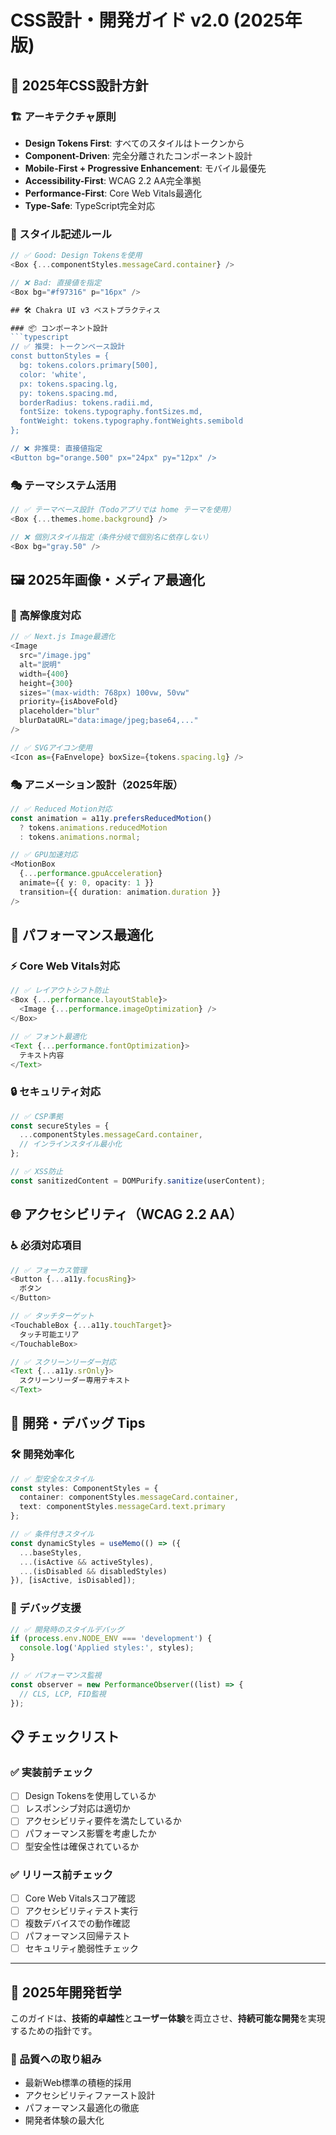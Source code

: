 # CSS設計・開発ガイド v2.0 (2025年版)

## 🎯 2025年CSS設計方針

### 🏗️ アーキテクチャ原則
- **Design Tokens First**: すべてのスタイルはトークンから
- **Component-Driven**: 完全分離されたコンポーネント設計
- **Mobile-First + Progressive Enhancement**: モバイル最優先
- **Accessibility-First**: WCAG 2.2 AA完全準拠
- **Performance-First**: Core Web Vitals最適化
- **Type-Safe**: TypeScript完全対応

### 🎨 スタイル記述ルール
```typescript
// ✅ Good: Design Tokensを使用
<Box {...componentStyles.messageCard.container} />

// ❌ Bad: 直接値を指定
<Box bg="#f97316" p="16px" />

## 🛠 Chakra UI v3 ベストプラクティス

### 📦 コンポーネント設計
```typescript
// ✅ 推奨: トークンベース設計
const buttonStyles = {
  bg: tokens.colors.primary[500],
  color: 'white',
  px: tokens.spacing.lg,
  py: tokens.spacing.md,
  borderRadius: tokens.radii.md,
  fontSize: tokens.typography.fontSizes.md,
  fontWeight: tokens.typography.fontWeights.semibold
};

// ❌ 非推奨: 直接値指定
<Button bg="orange.500" px="24px" py="12px" />
```

### 🎭 テーマシステム活用
```typescript
// ✅ テーマベース設計（Todoアプリでは home テーマを使用）
<Box {...themes.home.background} />

// ❌ 個別スタイル指定（条件分岐で個別名に依存しない）
<Box bg="gray.50" />
```

## 🖼️ 2025年画像・メディア最適化

### 📱 高解像度対応
```typescript
// ✅ Next.js Image最適化
<Image
  src="/image.jpg"
  alt="説明"
  width={400}
  height={300}
  sizes="(max-width: 768px) 100vw, 50vw"
  priority={isAboveFold}
  placeholder="blur"
  blurDataURL="data:image/jpeg;base64,..."
/>

// ✅ SVGアイコン使用
<Icon as={FaEnvelope} boxSize={tokens.spacing.lg} />
```

### 🎭 アニメーション設計（2025年版）
```typescript
// ✅ Reduced Motion対応
const animation = a11y.prefersReducedMotion() 
  ? tokens.animations.reducedMotion
  : tokens.animations.normal;

// ✅ GPU加速対応
<MotionBox
  {...performance.gpuAcceleration}
  animate={{ y: 0, opacity: 1 }}
  transition={{ duration: animation.duration }}
/>
```

## 🚀 パフォーマンス最適化

### ⚡ Core Web Vitals対応
```typescript
// ✅ レイアウトシフト防止
<Box {...performance.layoutStable}>
  <Image {...performance.imageOptimization} />
</Box>

// ✅ フォント最適化
<Text {...performance.fontOptimization}>
  テキスト内容
</Text>
```

### 🔒 セキュリティ対応
```typescript
// ✅ CSP準拠
const secureStyles = {
  ...componentStyles.messageCard.container,
  // インラインスタイル最小化
};

// ✅ XSS防止
const sanitizedContent = DOMPurify.sanitize(userContent);
```

## 🌐 アクセシビリティ（WCAG 2.2 AA）

### ♿ 必須対応項目
```typescript
// ✅ フォーカス管理
<Button {...a11y.focusRing}>
  ボタン
</Button>

// ✅ タッチターゲット
<TouchableBox {...a11y.touchTarget}>
  タッチ可能エリア
</TouchableBox>

// ✅ スクリーンリーダー対応
<Text {...a11y.srOnly}>
  スクリーンリーダー専用テキスト
</Text>
```

## 🔧 開発・デバッグ Tips

### 🛠️ 開発効率化
```typescript
// ✅ 型安全なスタイル
const styles: ComponentStyles = {
  container: componentStyles.messageCard.container,
  text: componentStyles.messageCard.text.primary
};

// ✅ 条件付きスタイル
const dynamicStyles = useMemo(() => ({
  ...baseStyles,
  ...(isActive && activeStyles),
  ...(isDisabled && disabledStyles)
}), [isActive, isDisabled]);
```

### 🐛 デバッグ支援
```typescript
// ✅ 開発時のスタイルデバッグ
if (process.env.NODE_ENV === 'development') {
  console.log('Applied styles:', styles);
}

// ✅ パフォーマンス監視
const observer = new PerformanceObserver((list) => {
  // CLS, LCP, FID監視
});
```

## 📋 チェックリスト

### ✅ 実装前チェック
- [ ] Design Tokensを使用しているか
- [ ] レスポンシブ対応は適切か
- [ ] アクセシビリティ要件を満たしているか
- [ ] パフォーマンス影響を考慮したか
- [ ] 型安全性は確保されているか

### ✅ リリース前チェック
- [ ] Core Web Vitalsスコア確認
- [ ] アクセシビリティテスト実行
- [ ] 複数デバイスでの動作確認
- [ ] パフォーマンス回帰テスト
- [ ] セキュリティ脆弱性チェック

---

## 🎯 2025年開発哲学

このガイドは、**技術的卓越性**と**ユーザー体験**を両立させ、**持続可能な開発**を実現するための指針です。

### 💎 品質への取り組み
- 最新Web標準の積極的採用
- アクセシビリティファースト設計
- パフォーマンス最適化の徹底
- 開発者体験の最大化
